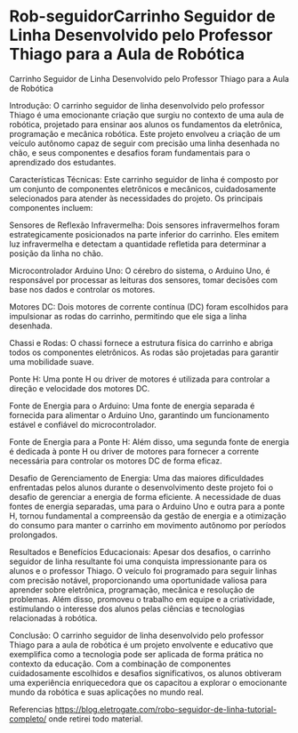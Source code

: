 # Rob-seguidorCarrinho Seguidor de Linha Desenvolvido pelo Professor Thiago para a Aula de Robótica

Carrinho Seguidor de Linha Desenvolvido pelo Professor Thiago para a Aula de Robótica

Introdução:
O carrinho seguidor de linha desenvolvido pelo professor Thiago é uma emocionante criação que surgiu no contexto de uma aula de robótica, projetado para ensinar aos alunos os fundamentos da eletrônica, programação e mecânica robótica. Este projeto envolveu a criação de um veículo autônomo capaz de seguir com precisão uma linha desenhada no chão, e seus componentes e desafios foram fundamentais para o aprendizado dos estudantes.

Características Técnicas:
Este carrinho seguidor de linha é composto por um conjunto de componentes eletrônicos e mecânicos, cuidadosamente selecionados para atender às necessidades do projeto. Os principais componentes incluem:

Sensores de Reflexão Infravermelha: Dois sensores infravermelhos foram estrategicamente posicionados na parte inferior do carrinho. Eles emitem luz infravermelha e detectam a quantidade refletida para determinar a posição da linha no chão.

Microcontrolador Arduino Uno: O cérebro do sistema, o Arduino Uno, é responsável por processar as leituras dos sensores, tomar decisões com base nos dados e controlar os motores.

Motores DC: Dois motores de corrente contínua (DC) foram escolhidos para impulsionar as rodas do carrinho, permitindo que ele siga a linha desenhada.

Chassi e Rodas: O chassi fornece a estrutura física do carrinho e abriga todos os componentes eletrônicos. As rodas são projetadas para garantir uma mobilidade suave.

Ponte H: Uma ponte H ou driver de motores é utilizada para controlar a direção e velocidade dos motores DC.

Fonte de Energia para o Arduino: Uma fonte de energia separada é fornecida para alimentar o Arduino Uno, garantindo um funcionamento estável e confiável do microcontrolador.

Fonte de Energia para a Ponte H: Além disso, uma segunda fonte de energia é dedicada à ponte H ou driver de motores para fornecer a corrente necessária para controlar os motores DC de forma eficaz.

Desafio de Gerenciamento de Energia:
Uma das maiores dificuldades enfrentadas pelos alunos durante o desenvolvimento deste projeto foi o desafio de gerenciar a energia de forma eficiente. A necessidade de duas fontes de energia separadas, uma para o Arduino Uno e outra para a ponte H, tornou fundamental a compreensão da gestão de energia e a otimização do consumo para manter o carrinho em movimento autônomo por períodos prolongados.

Resultados e Benefícios Educacionais:
Apesar dos desafios, o carrinho seguidor de linha resultante foi uma conquista impressionante para os alunos e o professor Thiago. O veículo foi programado para seguir linhas com precisão notável, proporcionando uma oportunidade valiosa para aprender sobre eletrônica, programação, mecânica e resolução de problemas. Além disso, promoveu o trabalho em equipe e a criatividade, estimulando o interesse dos alunos pelas ciências e tecnologias relacionadas à robótica.

Conclusão:
O carrinho seguidor de linha desenvolvido pelo professor Thiago para a aula de robótica é um projeto envolvente e educativo que exemplifica como a tecnologia pode ser aplicada de forma prática no contexto da educação. Com a combinação de componentes cuidadosamente escolhidos e desafios significativos, os alunos obtiveram uma experiência enriquecedora que os capacitou a explorar o emocionante mundo da robótica e suas aplicações no mundo real.

Referencias https://blog.eletrogate.com/robo-seguidor-de-linha-tutorial-completo/ onde retirei todo material.
